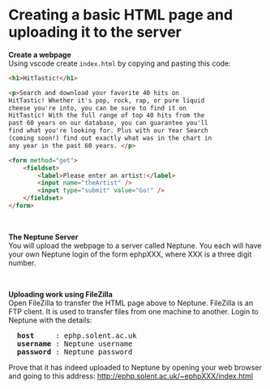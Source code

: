 
# Creating a basic HTML page and uploading it to the server
**Create a webpage**  
Using vscode create `index.html` by copying and pasting this code:

```html
<h1>HitTastic!</h1>

<p>Search and download your favorite 40 hits on
HitTastic! Whether it's pop, rock, rap, or pure liquid
cheese you're into, you can be sure to find it on
HitTastic! With the full range of top 40 hits from the
past 60 years on our database, you can guarantee you'll
find what you're looking for. Plus with our Year Search
(coming soon!) find out exactly what was in the chart in
any year in the past 60 years. </p>

<form method="get">
    <fieldset>
        <label>Please enter an artist:</label>
        <input name="theArtist" />
        <input type="submit" value="Go!" />
    </fieldset>
</form>
```  

<br/>

**The Neptune Server**  
You will upload the webpage to a server called Neptune. You each will
have your own Neptune login of the form ephpXXX, where XXX is a three digit number.  

<br/>

**Uploading work using FileZilla**  
Open FileZilla to transfer the HTML page above to Neptune. FileZilla is an
FTP client. It is used to transfer files from one machine to another. Login to Neptune with the details:  

<pre>
  <b>host</b>     : ephp.solent.ac.uk
  <b>username</b> : Neptune username
  <b>password</b> : Neptune password
</pre>

Prove that it has indeed uploaded to Neptune by opening your web browser
and going to this address:
http://ephp.solent.ac.uk/~ephpXXX/index.html
